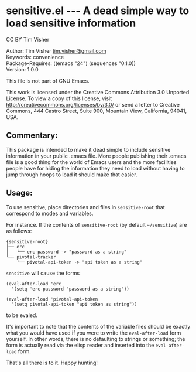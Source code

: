 # sensitive.el --- A dead simple way to load sensitive information

CC BY Tim Visher

Author: Tim Visher <tim.visher@gmail.com>  
Keywords: convenience  
Package-Requires: ((emacs "24") (sequences "0.1.0))  
Version: 1.0.0

This file is not part of GNU Emacs.

This work is licensed under the Creative Commons Attribution 3.0
Unported License. To view a copy of this license, visit
<http://creativecommons.org/licenses/by/3.0/> or send a letter to
Creative Commons, 444 Castro Street, Suite 900, Mountain View,
California, 94041, USA.

## Commentary:

This package is intended to make it dead simple to include
sensitive information in your public .emacs file. More people
publishing their .emacs file is a good thing for the world of Emacs
users and the more facilities people have for hiding the
information they need to load without having to jump through hoops
to load it should make that easier.

## Usage:

To use sensitive, place directories and files in `sensitive-root`
that correspond to modes and variables.

For instance. If the contents of `sensitive-root` (by default
`~/sensitive`) are as follows:

    {sensitive-root}
    ├── erc
    │   └── erc-password -> "password as a string"
    └── pivotal-tracker
        └── pivotal-api-token -> "api token as a string"

`sensitive` will cause the forms

    (eval-after-load 'erc
      '(setq 'erc-password "password as a string"))
    
    (eval-after-load 'pivotal-api-token
      '(setq pivotal-api-token "api token as string"))

to be evaled.

It's important to note that the contents of the variable files
should be exactly what you would have used if you were to write the
`eval-after-load` form yourself. In other words, there is no
defaulting to strings or something; the form is actually read via
the elisp reader and inserted into the `eval-after-load` form.

That's all there is to it. Happy hunting!
